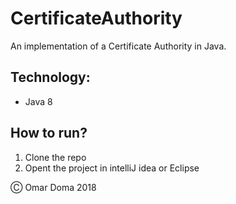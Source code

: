 # CertificateAuthority

An implementation of a Certificate Authority in Java.

## Technology:

* Java 8


## How to run?

1. Clone the repo
2. Opent the project in intelliJ idea or Eclipse


&#9400; Omar Doma 2018
